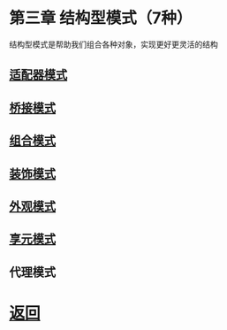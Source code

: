 # 第三章 结构型模式（7种）

结构型模式是帮助我们组合各种对象，实现更好更灵活的结构

## [适配器模式](./适配器模式.md)

## [桥接模式](桥接模式.md)

## [组合模式](./组合模式.md)

## [装饰模式](./装饰模式.md)

## [外观模式](./外观模式.md)

## [享元模式](./享元模式.md)

## 代理模式

# [返回](../README.md)
